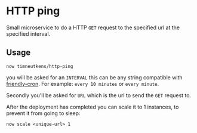 # HTTP ping

Small microservice to do a HTTP `GET` request to the specified url at the specified interval.

## Usage

```
now timneutkens/http-ping
```

you will be asked for an `INTERVAL` this can be any string compatible with [friendly-cron](https://www.npmjs.com/package/friendly-cron). For example: `every 10 minutes` or `every minute`.

Secondly you'll be asked for `URL` which is the url to send the `GET` request to.

After the deployment has completed you can scale it to 1 instances, to prevent it from going to sleep:

```
now scale <unique-url> 1
```


